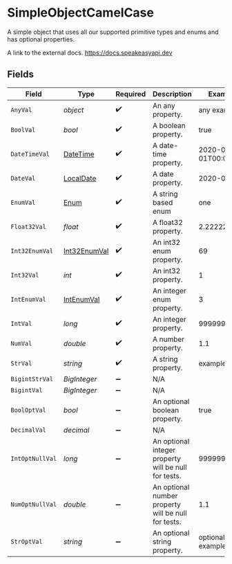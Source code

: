 # SimpleObjectCamelCase

A simple object that uses all our supported primitive types and enums and has optional properties.

A link to the external docs.
<https://docs.speakeasyapi.dev>


## Fields

| Field                                                                                 | Type                                                                                  | Required                                                                              | Description                                                                           | Example                                                                               |
| ------------------------------------------------------------------------------------- | ------------------------------------------------------------------------------------- | ------------------------------------------------------------------------------------- | ------------------------------------------------------------------------------------- | ------------------------------------------------------------------------------------- |
| `AnyVal`                                                                              | *object*                                                                              | :heavy_check_mark:                                                                    | An any property.                                                                      | any example                                                                           |
| `BoolVal`                                                                             | *bool*                                                                                | :heavy_check_mark:                                                                    | A boolean property.                                                                   | true                                                                                  |
| `DateTimeVal`                                                                         | [DateTime](https://learn.microsoft.com/en-us/dotnet/api/system.datetime?view=net-5.0) | :heavy_check_mark:                                                                    | A date-time property.                                                                 | 2020-01-01T00:00:00Z                                                                  |
| `DateVal`                                                                             | [LocalDate](https://nodatime.org/3.1.x/api/NodaTime.LocalDate.html)                   | :heavy_check_mark:                                                                    | A date property.                                                                      | 2020-01-01                                                                            |
| `EnumVal`                                                                             | [Enum](../../Models/Shared/Enum.md)                                                   | :heavy_check_mark:                                                                    | A string based enum                                                                   | one                                                                                   |
| `Float32Val`                                                                          | *float*                                                                               | :heavy_check_mark:                                                                    | A float32 property.                                                                   | 2.2222222                                                                             |
| `Int32EnumVal`                                                                        | [Int32EnumVal](../../Models/Shared/Int32EnumVal.md)                                   | :heavy_check_mark:                                                                    | An int32 enum property.                                                               | 69                                                                                    |
| `Int32Val`                                                                            | *int*                                                                                 | :heavy_check_mark:                                                                    | An int32 property.                                                                    | 1                                                                                     |
| `IntEnumVal`                                                                          | [IntEnumVal](../../Models/Shared/IntEnumVal.md)                                       | :heavy_check_mark:                                                                    | An integer enum property.                                                             | 3                                                                                     |
| `IntVal`                                                                              | *long*                                                                                | :heavy_check_mark:                                                                    | An integer property.                                                                  | 999999                                                                                |
| `NumVal`                                                                              | *double*                                                                              | :heavy_check_mark:                                                                    | A number property.                                                                    | 1.1                                                                                   |
| `StrVal`                                                                              | *string*                                                                              | :heavy_check_mark:                                                                    | A string property.                                                                    | example                                                                               |
| `BigintStrVal`                                                                        | *BigInteger*                                                                          | :heavy_minus_sign:                                                                    | N/A                                                                                   |                                                                                       |
| `BigintVal`                                                                           | *BigInteger*                                                                          | :heavy_minus_sign:                                                                    | N/A                                                                                   |                                                                                       |
| `BoolOptVal`                                                                          | *bool*                                                                                | :heavy_minus_sign:                                                                    | An optional boolean property.                                                         | true                                                                                  |
| `DecimalVal`                                                                          | *decimal*                                                                             | :heavy_minus_sign:                                                                    | N/A                                                                                   |                                                                                       |
| `IntOptNullVal`                                                                       | *long*                                                                                | :heavy_minus_sign:                                                                    | An optional integer property will be null for tests.                                  | 999999                                                                                |
| `NumOptNullVal`                                                                       | *double*                                                                              | :heavy_minus_sign:                                                                    | An optional number property will be null for tests.                                   | 1.1                                                                                   |
| `StrOptVal`                                                                           | *string*                                                                              | :heavy_minus_sign:                                                                    | An optional string property.                                                          | optional example                                                                      |